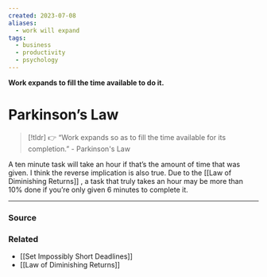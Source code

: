 ```yaml
---
created: 2023-07-08
aliases:
  - work will expand
tags:
  - business
  - productivity
  - psychology
---
```

**Work expands to fill the time available to do it.**

# Parkinson’s Law

> [!tldr] 👉 “Work expands so as to fill the time available for its completion.” - Parkinson's Law

A ten minute task will take an hour if that’s the amount of time that was given. I think the reverse implication is also true. Due to the [[Law of Diminishing Returns]] , a task that truly takes an hour may be more than 10% done if you’re only given 6 minutes to complete it. 

****
### Source

### Related
- [[Set Impossibly Short Deadlines]]
- [[Law of Diminishing Returns]]